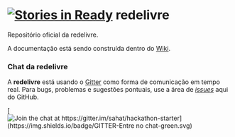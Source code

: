 [![Stories in Ready](https://badge.waffle.io/redelivre/redelivre.png?label=ready&title=Ready)](https://waffle.io/redelivre/redelivre)
redelivre
=========

Repositório oficial da redelivre.

A documentação está sendo construída dentro do [Wiki](https://github.com/redelivre/redelivre/wiki).

### Chat da redelivre

A **redelivre** está usando o [Gitter](http://gitter.im) como forma de comunicação em tempo real. Para bugs, problemas e sugestões pontuais, use a área de [*issues*](https://github.com/redelivre/redelivre/issues) aqui do GitHub.

[![Join the chat at https://gitter.im/sahat/hackathon-starter](https://img.shields.io/badge/GITTER-Entre no chat-green.svg)](https://gitter.im/redelivre/emrede?utm_source=share-link&utm_medium=link&utm_campaign=share-link)
